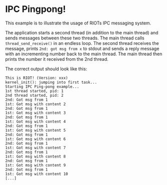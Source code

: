 IPC Pingpong!
=============

This example is to illustrate the usage of RIOTs IPC messaging system.

The application starts a second thread (in addition to the main thread) and sends messages between
these two threads. The main thread calls `thread_send_receive()` in an endless loop. The second
thread receives the message, prints `2nd: got msg from x` to stdout and sends a reply message with
an incrementing number back to the main thread. The main thread then prints the number it received
from the 2nd thread.

The correct output should look like this:
```
This is RIOT! (Version: xxx)
kernel_init(): jumping into first task...
Starting IPC Ping-pong example...
1st thread started, pid: 1
2nd thread started, pid: 2
2nd: Got msg from 1
1st: Got msg with content 2
2nd: Got msg from 1
1st: Got msg with content 3
2nd: Got msg from 1
1st: Got msg with content 4
2nd: Got msg from 1
1st: Got msg with content 5
2nd: Got msg from 1
1st: Got msg with content 6
2nd: Got msg from 1
1st: Got msg with content 7
2nd: Got msg from 1
1st: Got msg with content 8
2nd: Got msg from 1
1st: Got msg with content 9
2nd: Got msg from 1
1st: Got msg with content 10
[...]
```
